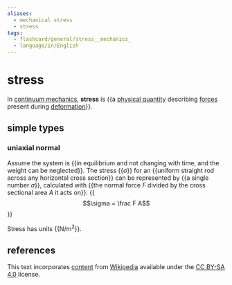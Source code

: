 ```yaml
---
aliases:
  - mechanical stress
  - stress
tags:
  - flashcard/general/stress__mechanics_
  - language/in/English
---
```


# stress

In [continuum mechanics](continnum%20mechanics.md), __stress__ is {{a [physical quantity](physical%20quantity.md) describing [forces](force.md) present during [deformation](deformation%20(physics).md)}}. <!--SR:!2024-08-11,56,270-->

## simple types

### uniaxial normal

Assume the system is {{in equilibrium and not changing with time, and the weight can be neglected}}. The stress {{$\sigma$}} for an {{uniform straight rod across any horizontal cross section}} can be represented by {{a single number $\sigma$}}, calculated with {{the normal force $F$ divided by the cross sectional area $A$ it acts on}}: {{$$\sigma = \frac F A$$}} <!--SR:!2024-09-27,97,290!2024-08-05,61,310!2024-11-02,114,290!2024-07-13,42,290!2024-07-30,56,310!2024-11-20,140,310-->

Stress has units {{N/m<sup>2</sup>}}. <!--SR:!2024-07-29,53,290-->

## references

This text incorporates [content](https://en.wikipedia.org/wiki/stress_(mechanics)) from [Wikipedia](Wikipedia.md) available under the [CC BY-SA 4.0](https://creativecommons.org/licenses/by-sa/4.0/) license.
